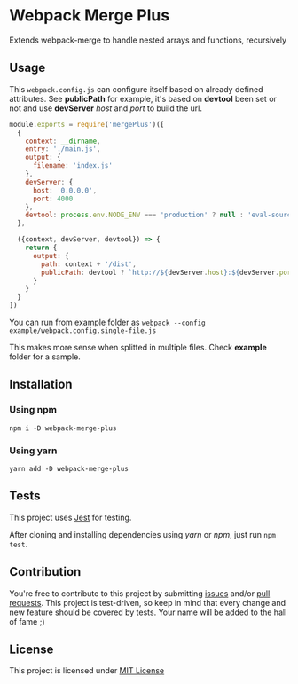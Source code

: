 # Webpack Merge Plus

Extends webpack-merge to handle nested arrays and functions, recursively

## Usage

This `webpack.config.js` can configure itself based on already defined attributes. See **publicPath** for example, it's based on **devtool** been set or not and use **devServer** *host* and *port* to build the url.

```javascript
module.exports = require('mergePlus')([
  {
    context: __dirname,
    entry: './main.js',
    output: {
      filename: 'index.js'
    },
    devServer: {
      host: '0.0.0.0',
      port: 4000
    },
    devtool: process.env.NODE_ENV === 'production' ? null : 'eval-source-map'
  },

  ({context, devServer, devtool}) => {
    return {
      output: {        
        path: context + '/dist',
        publicPath: devtool ? `http://${devServer.host}:${devServer.port}/` : '/'
      }
    }
  }
])
```

You can run from example folder as `webpack --config example/webpack.config.single-file.js`

This makes more sense when splitted in multiple files. Check **example** folder for a sample.

## Installation

### Using npm

`npm i -D webpack-merge-plus`

### Using yarn

`yarn add -D webpack-merge-plus`

## Tests

This project uses [Jest](https://facebook.github.io/jest/) for testing.

After cloning and installing dependencies using *yarn* or *npm*, just run `npm test`.

## Contribution

You're free to contribute to this project by submitting [issues](/issues) and/or [pull requests](/pulls). This project is test-driven, so keep in mind that every change and new feature should be covered by tests. Your name will be added to the hall of fame ;)

## License

This project is licensed under [MIT License](http://en.wikipedia.org/wiki/MIT_License)
